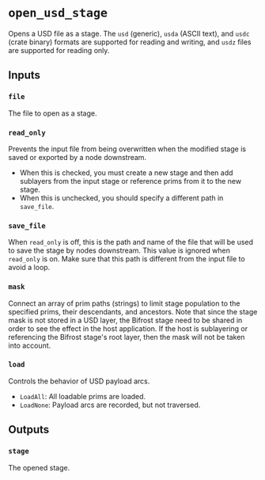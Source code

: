 # `open_usd_stage`

Opens a USD file as a stage. The `usd` (generic), `usda` (ASCII text), and `usdc` (crate binary) formats are supported for reading and writing, and `usdz` files are supported for reading only.

## Inputs

### `file`

The file to open as a stage. 

### `read_only`

Prevents the input file from being overwritten when the modified stage is saved or exported by a node downstream.
- When this is checked, you must create a new stage and then add sublayers from the input stage or reference prims from it to the new stage.
- When this is unchecked, you should specify a different path in `save_file`. 

### `save_file`

When `read_only` is off, this is the path and name of the file that will be used to save the stage by nodes downstream. This value is ignored when `read_only` is on. Make sure that this path is different from the input file to avoid a loop.

### `mask`

 Connect an array of prim paths (strings) to limit stage population to the specified prims, their descendants, and ancestors. Note that since the stage mask is not stored in a USD layer, the Bifrost stage need to be shared in order to see the effect in the host application. If the host is sublayering or referencing the Bifrost stage's root layer, then the mask will not be taken into account.

### `load`

Controls the behavior of USD payload arcs.
- `LoadAll`: All loadable prims are loaded.
- `LoadNone`: Payload arcs are recorded, but not traversed.

## Outputs

### `stage`

The opened stage.
